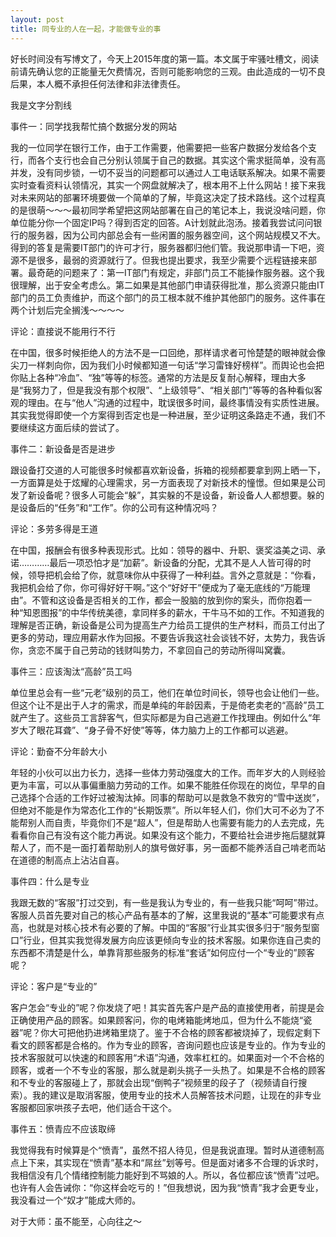 ```yaml
---
layout: post
title: 同专业的人在一起，才能做专业的事
---
```

好长时间没有写博文了，今天上2015年度的第一篇。本文属于牢骚吐槽文，阅读前请先确认您的正能量无欠费情况，否则可能影响您的三观。由此造成的一切不良后果，本人概不承担任何法律和非法律责任。

我是文字分割线

事件一：同学找我帮忙搞个数据分发的网站

我的一位同学在银行工作，由于工作需要，他需要把一些客户数据分发给各个支行，而各个支行也会自己分别认领属于自己的数据。其实这个需求挺简单，没有高并发，没有同步锁，一切不妥当的问题都可以通过人工电话联系解决。如果不需要实时查看资料认领情况，其实一个网盘就解决了，根本用不上什么网站！接下来我对未来网站的部署环境要做一个简单的了解，毕竟这决定了技术路线。这个过程真的是很萌～～～最初同学希望把这网站部署在自己的笔记本上，我说没啥问题，你单位能分你一个固定IP吗？得到否定的回答。A计划就此泡汤。接着我尝试问问银行的服务器，因为公司内部总会有一些闲置的服务器空间，这个网站规模又不大。得到的答复是需要IT部门的许可才行，服务器都归他们管。我说那申请一下吧，资源不是很多，最弱的资源就行了。但我也提出要求，我至少需要个远程链接来部署。最奇葩的问题来了：第一IT部门有规定，非部门员工不能操作服务器。这个我很理解，出于安全考虑么。第二如果是其他部门申请获得批准，那么资源只能由IT部门的员工负责维护，而这个部门的员工根本就不维护其他部门的服务。这件事在两个计划后完全搁浅～～～～

评论：直接说不能用行不行

在中国，很多时候拒绝人的方法不是一口回绝，那样请求者可怜楚楚的眼神就会像尖刀一样刺向你，因为我们小时候都知道一句话“学习雷锋好榜样”。而舆论也会把你贴上各种“冷血”、“独”等等的标签。通常的方法是反复耐心解释，理由大多是“我努力了，但是我没有那个权限”、“上级领导”、“相关部门”等等的各种看似客观的理由。在与“他人”沟通的过程中，耽误很多时间，最终事情没有实质性进展。其实我觉得即使一个方案得到否定也是一种进展，至少证明这条路走不通，我们不要继续这方面后续的尝试了。

事件二：新设备是否是进步

跟设备打交道的人可能很多时候都喜欢新设备，拆箱的视频都要拿到网上晒一下，一方面算是处于炫耀的心理需求，另一方面表现了对新技术的憧憬。但如果是公司发了新设备呢？很多人可能会“躲”，其实躲的不是设备，新设备人人都想要。躲的是设备后的“任务”和“工作”。你的公司有这种情况吗？

评论：多劳多得是王道

在中国，报酬会有很多种表现形式。比如：领导的器中、升职、褒奖溢美之词、承诺…………最后一项恐怕才是“加薪”。新设备的分配，尤其不是人人皆可得的时候，领导把机会给了你，就意味你从中获得了一种利益。言外之意就是：“你看，我把机会给了你，你可得好好干啊。”这个“好好干”便成为了毫无底线的“万能理由”。不管和这设备是否相关的工作，都会一股脑的放到你的案头，而你抱着一种“知恩图报”的中华传统美德，拿同样多的薪水，干牛马不如的工作。不知道我的理解是否正确，新设备是公司为提高生产力给员工提供的生产材料，而员工付出了更多的劳动，理应用薪水作为回报。不要告诉我这社会谈钱不好，太势力，我告诉你，贪恋不属于自己劳动的钱财叫势力，不拿回自己的劳动所得叫窝囊。

事件三：应该淘汰“高龄”员工吗

单位里总会有一些“元老”级别的员工，他们在单位时间长，领导也会让他们一些。但这个让不是出于人才的需求，而是单纯的年龄因素，于是倚老卖老的“高龄”员工就产生了。这些员工言辞客气，但实际都是为自己逃避工作找理由。例如什么“年岁大了眼花耳聋”、“身子骨不好使”等等，体力脑力上的工作都可以逃避。

评论：勤奋不分年龄大小

年轻的小伙可以出力长力，选择一些体力劳动强度大的工作。而年岁大的人则经验更为丰富，可以从事偏重脑力劳动的工作。如果不能胜任你现在的岗位，早早的自己选择个合适的工作好过被淘汰掉。同事的帮助可以是救急不救穷的“雪中送炭”，但绝对不能是作为常态化工作的“长期饭票”。所以年轻人们，你们大可不必为了不能帮别人而自责，毕竟你们不是“超人”，但是帮助人也需要有能力的人去完成，先看看你自己有没有这个能力再说。如果没有这个能力，不要给社会进步拖后腿就算帮人了，而不是一面打着帮助别人的旗号做好事，另一面都不能养活自己啃老而站在道德的制高点上沾沾自喜。

事件四：什么是专业

我跟无数的“客服”打过交到，有一些是我认为专业的，有一些我只能“呵呵”带过。客服人员首先要对自己的核心产品有基本的了解，这里我说的“基本”可能要求有点高，也就是对核心技术有必要的了解。中国的“客服”行业其实很多归于“服务型窗口”行业，但其实我觉得发展方向应该更倾向专业的技术客服。如果你连自己卖的东西都不清楚是什么，单靠背那些服务的标准“套话”如何应付一个“专业的”顾客呢？

评论：客户是“专业的”

客户怎会“专业的”呢？你发烧了吧！其实首先客户是产品的直接使用者，前提是会正确使用产品的顾客。如果顾客问，你的电烤箱能烤地瓜，但为什么不能烧“瓷器”呢？你大可把他扔进烤箱里烧了。鉴于不合格的顾客都被烧掉了，现假定剩下看文的顾客都是合格的。作为专业的顾客，咨询问题也应该是专业的。作为专业的技术客服就可以快速的和顾客用“术语”沟通，效率杠杠的。如果面对一个不合格的顾客，或者一个不专业的客服，那么就是剃头挑子一头热了。如果是不合格的顾客和不专业的客服碰上了，那就会出现“倒鸭子”视频里的段子了（视频请自行搜索）。我的建议是取消客服，使用专业的技术人员解答技术问题，让现在的非专业客服都回家哄孩子去吧，他们适合干这个。

事件五：愤青应不应该取缔

我觉得我有时候算是个“愤青”，虽然不招人待见，但是我说直理。暂时从道德制高点上下来，其实现在“愤青”基本和“屌丝”划等号。但是面对诸多不合理的诉求时，我相信没有几个情绪控制能力能好到不骂娘的人。所以，各位都应该“愤青”过吧。也许有人会告诫你：“你这样会吃亏的！”但我想说，因为我“愤青”我才会更专业，我没看过一个“奴才”能成大师的。

对于大师：虽不能至，心向往之～
